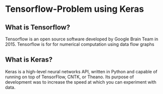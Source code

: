 # Tensorflow-Problem using Keras

## What is Tensorflow?

Tensorflow is an open source software developed by Google Brain Team in 2015.
Tensorflow is for for numerical computation using data flow graphs

## What is Keras? 

Keras is a high-level neural networks API, written in Python and capable of running on top of TensorFlow, CNTK, or Theano.
Its purpose of development was to increase the speed at which you can experiment with data.
